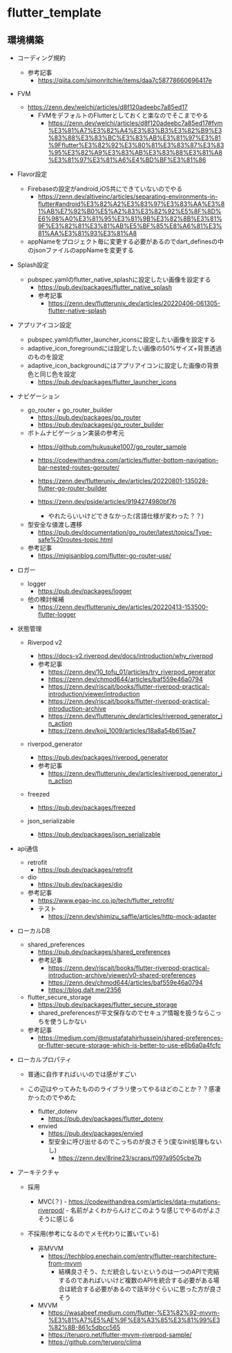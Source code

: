 # flutter_template

## 環境構築

- コーディング規約
    - 参考記事
        - https://qiita.com/simonritchie/items/daa7c58778660696417e

- FVM
    - https://zenn.dev/welchi/articles/d8f120adeebc7a85ed17
        - FVMをデフォルトのFlutterとしておくと楽なのでそこまでやる
            - https://zenn.dev/welchi/articles/d8f120adeebc7a85ed17#fvm%E3%81%A7%E3%82%A4%E3%83%B3%E3%82%B9%E3%83%88%E3%83%BC%E3%83%AB%E3%81%97%E3%81%9Fflutter%E3%82%92%E3%80%81%E3%83%87%E3%83%95%E3%82%A9%E3%83%AB%E3%83%88%E3%81%A8%E3%81%97%E3%81%A6%E4%BD%BF%E3%81%86

- Flavor設定
    - Firebaseの設定がandroid,iOS共にできていないのでやる
        - https://zenn.dev/altiveinc/articles/separating-environments-in-flutter#android%E3%82%A2%E3%83%97%E3%83%AA%E3%81%AB%E7%92%B0%E5%A2%83%E3%82%92%E5%8F%8D%E6%98%A0%E3%81%95%E3%81%9B%E3%82%8B%E3%81%9F%E3%82%81%E3%81%AB%E5%BF%85%E8%A6%81%E3%81%AA%E3%81%93%E3%81%A8
    - appNameをプロジェクト毎に変更する必要があるのでdart_definesの中のjsonファイルのappNameを変更する

- Splash設定
    - pubspec.yamlのflutter_native_splashに設定したい画像を設定する
        - https://pub.dev/packages/flutter_native_splash
        - 参考記事
            - https://zenn.dev/flutteruniv_dev/articles/20220406-061305-flutter-native-splash

- アプリアイコン設定
    - pubspec.yamlのflutter_launcher_iconsに設定したい画像を設定する
    - adaptive_icon_foregroundには設定したい画像の50%サイズ+背景透過のものを設定
    - adaptive_icon_backgroundにはアプリアイコンに設定した画像の背景色と同じ色を設定
        - https://pub.dev/packages/flutter_launcher_icons

- ナビゲーション
    - go_router + go_router_builder
        - https://pub.dev/packages/go_router
        - https://pub.dev/packages/go_router_builder
    - ボトムナビゲーション実装の参考元
        - https://github.com/hukusuke1007/go_router_sample
        - https://codewithandrea.com/articles/flutter-bottom-navigation-bar-nested-routes-gorouter/
        - https://zenn.dev/flutteruniv_dev/articles/20220801-135028-flutter-go-router-builder

        - https://zenn.dev/pside/articles/9194274980bf76
            - やれたらいいけどできなかった(言語仕様が変わった？？)
    - 型安全な値渡し遷移
        - https://pub.dev/documentation/go_router/latest/topics/Type-safe%20routes-topic.html
    - 参考記事
        - https://migisanblog.com/flutter-go-router-use/


- ロガー
    - logger
        - https://pub.dev/packages/logger
    - 他の検討候補
        - https://zenn.dev/flutteruniv_dev/articles/20220413-153500-flutter-logger

- 状態管理
    - Riverpod v2
        - https://docs-v2.riverpod.dev/docs/introduction/why_riverpod
        - 参考記事
            - https://zenn.dev/10_tofu_01/articles/try_riverpod_generator
            - https://zenn.dev/chmod644/articles/baf559e46a0794
            - https://zenn.dev/riscait/books/flutter-riverpod-practical-introduction/viewer/introduction
            - https://zenn.dev/riscait/books/flutter-riverpod-practical-introduction-archive
            - https://zenn.dev/flutteruniv_dev/articles/riverpod_generator_in_action
            - https://zenn.dev/koji_1009/articles/18a8a54b615ae7

    - riverpod_generator
        - https://pub.dev/packages/riverpod_generator
        - 参考記事
            - https://zenn.dev/flutteruniv_dev/articles/riverpod_generator_in_action
    - freezed
        - https://pub.dev/packages/freezed
    - json_serializable
        - https://pub.dev/packages/json_serializable

- api通信
    - retrofit
        - https://pub.dev/packages/retrofit
    - dio
        - https://pub.dev/packages/dio
    - 参考記事
        - https://www.egao-inc.co.jp/tech/flutter_retrofit/
        - テスト
            - https://zenn.dev/shimizu_saffle/articles/http-mock-adapter

- ローカルDB
    - shared_preferences
        - https://pub.dev/packages/shared_preferences
        - 参考記事
            - https://zenn.dev/riscait/books/flutter-riverpod-practical-introduction-archive/viewer/v0-shared-preferences
            - https://zenn.dev/chmod644/articles/baf559e46a0794
            - https://blog.dalt.me/2356
    - flutter_secure_storage
        - https://pub.dev/packages/flutter_secure_storage
        - shared_preferencesが平文保存なのでセキュア情報を扱うならこっちを使うしかない
    - 参考記事
        - https://medium.com/@mustafatahirhussein/shared-preferences-or-flutter-secure-storage-which-is-better-to-use-e6b6a0a4fcfc

- ローカルプロパティ
    - 普通に自作すればいいのでは感がすごい

    - この辺はやってみたもののライブラリ使ってやるほどのことか？？感凄かったのでやめた
        - flutter_dotenv
            - https://pub.dev/packages/flutter_dotenv
        - envied
            - https://pub.dev/packages/envied
            - 型安全に呼び出せるのでこっちのが良さそう(変なinit処理もないし)
                - https://zenn.dev/8rine23/scraps/f097a9505cbe7b

- アーキテクチャ

    - 採用
        - MVC(？)
                - https://codewithandrea.com/articles/data-mutations-riverpod/
                - 名前がよくわからんけどこのような感じでやるのがよさそうに感じる

    - 不採用(参考になるのでメモ代わりに置いている)
        - 非MVVM
            - https://techblog.enechain.com/entry/flutter-rearchitecture-from-mvvm
                - 結構良さそう、ただ統合しないというのは一つのAPIで完結するのであればいいけど複数のAPIを統合する必要がある場合は統合する必要があるので話半分ぐらいに思った方が良さそう
        - MVVM
            - https://wasabeef.medium.com/flutter-%E3%82%92-mvvm-%E3%81%A7%E5%AE%9F%E8%A3%85%E3%81%99%E3%82%8B-861c5dbcc565
            - https://terupro.net/flutter-mvvm-riverpod-sample/
            - https://github.com/terupro/clima
